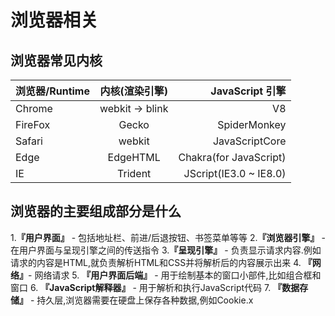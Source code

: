 # 浏览器相关
## 浏览器常见内核
浏览器/Runtime|内核(渲染引擎)|JavaScript 引擎
---|:--:|---:
Chrome|webkit -> blink |V8
FireFox|Gecko|SpiderMonkey
Safari|webkit|JavaScriptCore
Edge|EdgeHTML|Chakra(for JavaScript)
IE|Trident|JScript(IE3.0 ~ IE8.0)
 
## 浏览器的主要组成部分是什么

  1.**『用户界面』** - 包括地址栏、前进/后退按钮、书签菜单等等
  2.**『浏览器引擎』** - 在用户界面与呈现引擎之间的传送指令
  3.**『呈现引擎』** - 负责显示请求内容.例如请求的内容是HTML,就负责解析HTML和CSS并将解析后的内容展示出来
  4. **『网络』**- 网络请求
  5. **『用户界面后端』** - 用于绘制基本的窗口小部件,比如组合框和窗口
  6. **『JavaScript解释器』** - 用于解析和执行JavaScript代码
  7. **『数据存储』** - 持久层,浏览器需要在硬盘上保存各种数据,例如Cookie.x


